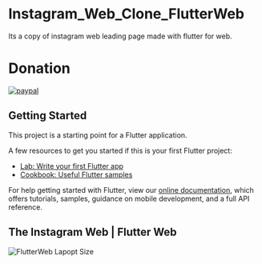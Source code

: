 # Instagram_Web_Clone_FlutterWeb

Its a copy of instagram web leading page made with flutter for web.

# Donation
[![paypal](https://www.paypalobjects.com/en_US/i/btn/btn_donateCC_LG.gif)](https://www.paypal.me/nikhil269)

## Getting Started

This project is a starting point for a Flutter application.

A few resources to get you started if this is your first Flutter project:

- [Lab: Write your first Flutter app](https://flutter.dev/docs/get-started/codelab)
- [Cookbook: Useful Flutter samples](https://flutter.dev/docs/cookbook)

For help getting started with Flutter, view our
[online documentation](https://flutter.dev/docs), which offers tutorials,
samples, guidance on mobile development, and a full API reference.

## The Instagram Web | Flutter Web

![FlutterWeb Lapopt Size](https://i.ibb.co/wwMvWLD/Screenshot-21.png)
